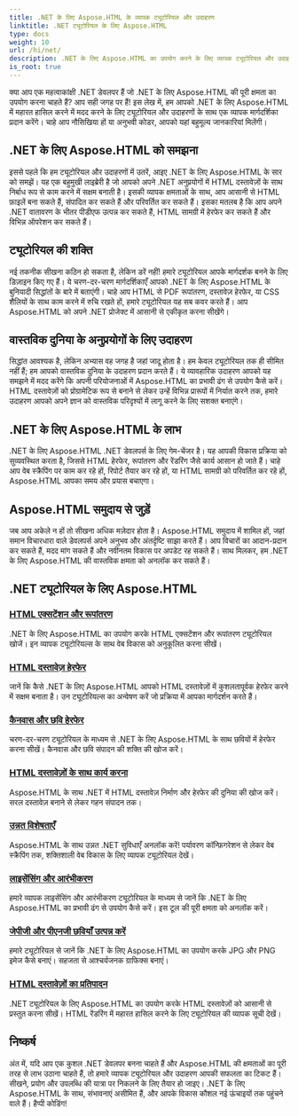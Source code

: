```yaml
---
title: .NET के लिए Aspose.HTML के व्यापक ट्यूटोरियल और उदाहरण
linktitle: .NET ट्यूटोरियल के लिए Aspose.HTML
type: docs
weight: 10
url: /hi/net/
description: .NET के लिए Aspose.HTML का उपयोग करने के लिए व्यापक ट्यूटोरियल और उदाहरण खोजें। अपने .NET विकास कौशल को बढ़ाने के लिए Aspose.HTML की शक्ति का उपयोग करें।
is_root: true
---
```


क्या आप एक महत्वाकांक्षी .NET डेवलपर हैं जो .NET के लिए Aspose.HTML की पूरी क्षमता का उपयोग करना चाहते हैं? आप सही जगह पर हैं! इस लेख में, हम आपको .NET के लिए Aspose.HTML में महारत हासिल करने में मदद करने के लिए ट्यूटोरियल और उदाहरणों के साथ एक व्यापक मार्गदर्शिका प्रदान करेंगे। चाहे आप नौसिखिया हों या अनुभवी कोडर, आपको यहां बहुमूल्य जानकारियां मिलेंगी।

## .NET के लिए Aspose.HTML को समझना

इससे पहले कि हम ट्यूटोरियल और उदाहरणों में उतरें, आइए .NET के लिए Aspose.HTML के सार को समझें। यह एक बहुमुखी लाइब्रेरी है जो आपको अपने .NET अनुप्रयोगों में HTML दस्तावेज़ों के साथ निर्बाध रूप से काम करने में सक्षम बनाती है। इसकी व्यापक क्षमताओं के साथ, आप आसानी से HTML फ़ाइलें बना सकते हैं, संपादित कर सकते हैं और परिवर्तित कर सकते हैं। इसका मतलब है कि आप अपने .NET वातावरण के भीतर पीडीएफ उत्पन्न कर सकते हैं, HTML सामग्री में हेरफेर कर सकते हैं और विभिन्न ऑपरेशन कर सकते हैं।

## ट्यूटोरियल की शक्ति

नई तकनीक सीखना कठिन हो सकता है, लेकिन डरें नहीं! हमारे ट्यूटोरियल आपके मार्गदर्शक बनने के लिए डिज़ाइन किए गए हैं। ये चरण-दर-चरण मार्गदर्शिकाएँ आपको .NET के लिए Aspose.HTML के बुनियादी सिद्धांतों के बारे में बताएंगी। चाहे आप HTML से PDF रूपांतरण, दस्तावेज़ हेरफेर, या CSS शैलियों के साथ काम करने में रुचि रखते हों, हमारे ट्यूटोरियल यह सब कवर करते हैं। आप Aspose.HTML को अपने .NET प्रोजेक्ट में आसानी से एकीकृत करना सीखेंगे।

## वास्तविक दुनिया के अनुप्रयोगों के लिए उदाहरण

सिद्धांत आवश्यक है, लेकिन अभ्यास वह जगह है जहां जादू होता है। हम केवल ट्यूटोरियल तक ही सीमित नहीं हैं; हम आपको वास्तविक दुनिया के उदाहरण प्रदान करते हैं। ये व्यावहारिक उदाहरण आपको यह समझने में मदद करेंगे कि अपनी परियोजनाओं में Aspose.HTML का प्रभावी ढंग से उपयोग कैसे करें। HTML दस्तावेज़ों को प्रोग्रामेटिक रूप से बनाने से लेकर उन्हें विभिन्न प्रारूपों में निर्यात करने तक, हमारे उदाहरण आपको अपने ज्ञान को वास्तविक परिदृश्यों में लागू करने के लिए सशक्त बनाएंगे।

## .NET के लिए Aspose.HTML के लाभ

.NET के लिए Aspose.HTML .NET डेवलपर्स के लिए गेम-चेंजर है। यह आपकी विकास प्रक्रिया को सुव्यवस्थित करता है, जिससे HTML हेरफेर, रूपांतरण और रेंडरिंग जैसे कार्य आसान हो जाते हैं। चाहे आप वेब स्क्रैपिंग पर काम कर रहे हों, रिपोर्ट तैयार कर रहे हों, या HTML सामग्री को परिवर्तित कर रहे हों, Aspose.HTML आपका समय और प्रयास बचाएगा।

## Aspose.HTML समुदाय से जुड़ें

जब आप अकेले न हों तो सीखना अधिक मज़ेदार होता है। Aspose.HTML समुदाय में शामिल हों, जहां समान विचारधारा वाले डेवलपर्स अपने अनुभव और अंतर्दृष्टि साझा करते हैं। आप विचारों का आदान-प्रदान कर सकते हैं, मदद मांग सकते हैं और नवीनतम विकास पर अपडेट रह सकते हैं। साथ मिलकर, हम .NET के लिए Aspose.HTML की वास्तविक क्षमता को अनलॉक कर सकते हैं।

## .NET ट्यूटोरियल के लिए Aspose.HTML

### [HTML एक्सटेंशन और रूपांतरण](./html-extensions-and-conversions/)
.NET के लिए Aspose.HTML का उपयोग करके HTML एक्सटेंशन और रूपांतरण ट्यूटोरियल खोजें। इन व्यापक ट्यूटोरियल्स के साथ वेब विकास को अनुकूलित करना सीखें।
### [HTML दस्तावेज़ हेरफेर](./html-document-manipulation/)
जानें कि कैसे .NET के लिए Aspose.HTML आपको HTML दस्तावेज़ों में कुशलतापूर्वक हेरफेर करने में सक्षम बनाता है। उन ट्यूटोरियल्स का अन्वेषण करें जो प्रक्रिया में आपका मार्गदर्शन करते हैं।
### [कैनवास और छवि हेरफेर](./canvas-and-image-manipulation/)
चरण-दर-चरण ट्यूटोरियल के माध्यम से .NET के लिए Aspose.HTML के साथ छवियों में हेरफेर करना सीखें। कैनवास और छवि संपादन की शक्ति की खोज करें।
### [HTML दस्तावेज़ों के साथ कार्य करना](./working-with-html-documents/)
Aspose.HTML के साथ .NET में HTML दस्तावेज़ निर्माण और हेरफेर की दुनिया की खोज करें। सरल दस्तावेज़ बनाने से लेकर गहन संपादन तक।
### [उन्नत विशेषताएँ](./advanced-features/)
Aspose.HTML के साथ उन्नत .NET सुविधाएँ अनलॉक करें! पर्यावरण कॉन्फ़िगरेशन से लेकर वेब स्क्रैपिंग तक, शक्तिशाली वेब विकास के लिए व्यापक ट्यूटोरियल देखें।
### [लाइसेंसिंग और आरंभीकरण](./licensing-and-initialization/)
हमारे व्यापक लाइसेंसिंग और आरंभीकरण ट्यूटोरियल के माध्यम से जानें कि .NET के लिए Aspose.HTML का प्रभावी ढंग से उपयोग कैसे करें। इस टूल की पूरी क्षमता को अनलॉक करें।
### [जेपीजी और पीएनजी छवियाँ उत्पन्न करें](./generate-jpg-and-png-images/)
हमारे ट्यूटोरियल से जानें कि .NET के लिए Aspose.HTML का उपयोग करके JPG और PNG इमेज कैसे बनाएं। सहजता से आश्चर्यजनक ग्राफिक्स बनाएं।
### [HTML दस्तावेज़ों का प्रतिपादन](./rendering-html-documents/)
.NET ट्यूटोरियल के लिए Aspose.HTML का उपयोग करके HTML दस्तावेज़ों को आसानी से प्रस्तुत करना सीखें। HTML रेंडरिंग में महारत हासिल करने के लिए ट्यूटोरियल की व्यापक सूची देखें।

## निष्कर्ष
अंत में, यदि आप एक कुशल .NET डेवलपर बनना चाहते हैं और Aspose.HTML की क्षमताओं का पूरी तरह से लाभ उठाना चाहते हैं, तो हमारे व्यापक ट्यूटोरियल और उदाहरण आपकी सफलता का टिकट हैं। सीखने, प्रयोग और उपलब्धि की यात्रा पर निकलने के लिए तैयार हो जाइए। .NET के लिए Aspose.HTML के साथ, संभावनाएं असीमित हैं, और आपके विकास कौशल नई ऊंचाइयों तक पहुंचने वाले हैं। हैप्पी कोडिंग!